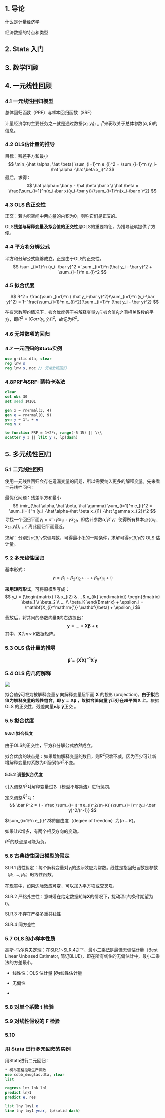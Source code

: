 ## 1. 导论

什么是计量经济学

经济数据的特点和类型

## 2. Stata 入门

## 3. 数学回顾

## 4. 一元线性回顾

### 4.1 一元线性回归模型

总体回归函数（PRF）与样本回归函数（SRF）

计量经济学的主要任务之一就是通过数据$\{x_i,y_i\}_{i=1}^n$来获取关于总体参数$(\alpha, \beta)$的信息。

### 4.2 OLS估计量的推导

目标：残差平方和最小
$$
\min_{\hat \alpha, \hat \beta} \sum_{i=1}^n e_{i}^2 = \sum_{i=1}^n (y_i-\hat \alpha -\hat \beta x_i)^2
$$
最后，求得：
$$
\hat \alpha = \bar y - \hat \beta \bar x \\
\hat \beta = \frac{\sum_{i=1}^n(x_i-\bar x)(y_i-\bar y)}{\sum_{i=1}^n(x_i-\bar x )^2}
$$

### 4.3 OLS 的正交性

正交：若内积空间中两向量的内积为0，则称它们是正交的。

OLS**残差与解释变量及拟合值的正交性**是OLS的重要特征，为推导证明提供了方便。

### 4.4 平方和分解公式

平方和分解公式能够成立，正是由于OLS的正交性。
$$
\sum _{i=1}^n (y_i- \bar y)^2 = \sum _{i=1}^n (\hat y_i - \bar y)^2 + \sum_{i=1}^n e_{i}^2
$$


### 4.5 拟合优度

$$
R^2 = \frac{\sum _{i=1}^n ( \hat y_i-\bar y)^2}{\sum_{i=1}^n (y_i-\bar y)^2} = 1- \frac{\sum_{i=1}^n e_{i}^2}{\sum _{i=1}^n (\hat y_i - \bar y)^2}
$$

在有常数项的情况下，拟合优度等于被解释变量$y_i$与拟合值$\hat y_i$之间相关系数的平方，即$R^2 = [Corr(y_i,\hat y_i)]^2$，故记为$R^2$。

### 4.6 无常数项的回归

### 4.7 一元回归的Stata实例

```Stata
use grilic.dta, clear
reg lnw s
reg lnw s, noc // 无常数项回归
```

### 4.8PRF与SRF: 蒙特卡洛法

```Stata
clear
set obs 30
set seed 10101

gen x = rnormal(3, 4)
gen e = rnormal(0, 9)
gen y = 1*x + e
reg y x

tw function PRF = 1+2*x, range(-5 15) || \\\
scatter y x || lfit y x, lp(dash)
```

## 5. 多元线性回归

### 5.1 二元线性回归

使用一元线性回归会存在遗漏变量的问题，所以需要纳入更多的解释变量。先来看二元线性回归：

最优化问题：残差平方和最小
$$
\min_{\hat \alpha, \hat \beta, \hat \gamma} \sum_{i=1}^n e_{i}^2 = \sum_{i=1}^n (y_i -\hat \alpha-\hat \beta x_{i1} -\hat \gamma x_{i2})^2
$$
寻找一个回归平面$\hat y_{i} = \hat \alpha + \hat \beta x_{1i} + \hat \gamma x_{2i}$，即估计参数$\hat \alpha, \hat \beta, \hat \gamma$，使得所有样本点$\{(x_{i1},x_{2i},y_i)\}_{i=1}^n$离此回归平面最近。

求解：分别对$\hat \alpha, \hat \beta, \hat \gamma$求偏导数，可得最小化的一阶条件，求解可得$\hat \alpha, \hat \beta, \hat \gamma$的 OLS 估计量。

### 5.2 多元线性回归

基本形式：
$$
y_i = \beta_1 + \beta_2 x_{i2} + ... +\beta_Kx_{iK} + \epsilon_{i}
$$


**采用矩阵形式**，可将原模型写成：
$$
y_i = (\begin{matrix} 1 & x_{i2} & ... & x_{ik} \end{matrix}) \begin{Bmatrix} \beta_1 \\ \beta_2 \\ ... \\ \beta_K \end{Bmatrix} + \epsilon_i = \mathbf{X_{i}^\mathrm{'}} \mathbf{\beta} + \epsilon_i
$$


叠放后，将共同的参数向量$\mathbf{\beta}$向右边提出：
$$
\mathbf{y} = ... =\mathbf{X \beta + \epsilon}
$$
其中，$\mathbf{X}$为$n \times K$数据矩阵。

### 5.3 OLS 估计量的推导

$$
\mathbf{\hat \beta = (X^\mathrm{'}X)^{-1}X^\mathrm{'}y}
$$

### 5.4 OLS 的几何解释

![](./images/5-1.png)

拟合值$\mathbf{\hat y}$可视为被解释变量 $\mathbf{y}$ 向解释变量超平面 $\mathbf{X}$ 的投影 (projection)。**由于拟合值为解释变量的线性组合，即 $\mathbf{\hat y  = X \hat β}$ ，故拟合值向量 $\mathbf{\hat y}$正好在超平面 $\mathbf{X}$ 上**。根据 OLS 的正交性，残差向量$\mathbf{e}$与 $\mathbf{\hat y}$正交 。
### 5.5 拟合优度

#### 5.5.1 拟合优度

由于OLS的正交性，平方和分解公式依然成立。

拟合优度的缺点是：如果增加解释变量的数目，则$R^2$只增不减，因为至少可让新增解释变量的系数为0而保持$R^2$不变。

#### 5.5.2 调整拟合优度

引入调整$R^2$对解释变量过多（模型不够简洁）进行惩罚。

定义调整$\bar R^2$为：
$$
\bar R^2 = 1 - \frac{\sum_{i=1}^n e_{i}^2/(n-K)}{\sum_{i=1}^n(y_i-\bar y)^2/(n-1)}
$$

$\sum_{i=1}^n e_{i}^2$的自由度（degree of freedom）为$(n-K)$。

如果让$K$增多，有两个相反方向的变动。

$\bar R^2$的缺点是可能为负。

### 5.6 古典线性回归模型的假定

SLR.1 线性假定：每个解释变量对$y_i$的边际效应为常数。线性是指回归函数是参数（$\beta_1, ...,\beta_k$）的线性函数。

在现实中，如果边际效应可变，可以加入平方项或交叉项。

SLR.2 严格外生性：意味着在给定数据矩阵$\mathbf{X}$的情况下，扰动项$\epsilon_{i}$的条件期望为0。

SLR.3 不存在严格多重共线性

SLR.4 同方差性



### 5.7 OLS 的小样本性质

高斯-马尔克夫定理：在SLR.1~SLR.4之下，最小二乘法是最佳无偏估计量（Best Linear Unbiased Estimator, 简记BLUE），即在所有线性的无偏估计中，最小二乘法的方差最小。

- 线性性：OLS 估计量 $\mathbf{\hat \beta}$为线性估计量

- 无偏性
- 





### 5.8 对单个系数 t 检验

### 5.9 对线性假设的 F 检验

### 5.10  

### 用 Stata 进行多元回归的实例

用Stata进行二元回归：

```Stata
* 柯布道格拉斯生产函数
use cobb_douglas.dta, clear
list

regress lny lnk lnl
predict lny1
predict e, res

list lny lny1 e
line lny lny1 year, lp(solid dash)
```

### 



